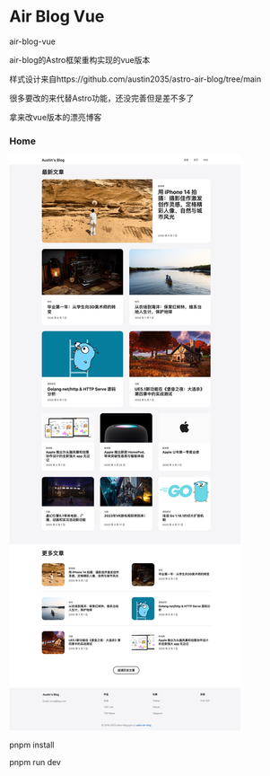 # Air Blog Vue

air-blog-vue

air-blog的Astro框架重构实现的vue版本

样式设计来自https://github.com/austin2035/astro-air-blog/tree/main

很多要改的来代替Astro功能，还没完善但是差不多了

拿来改vue版本的漂亮博客



### Home

![首页](./public/preview/preview_index.png)





pnpm install 



pnpm run dev
